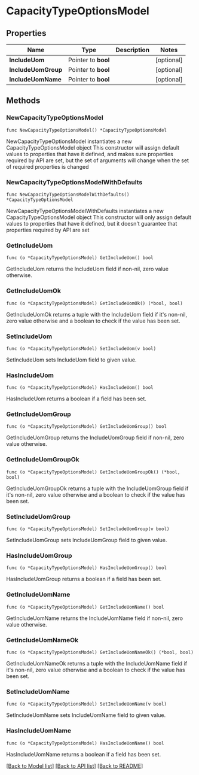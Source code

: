 # CapacityTypeOptionsModel

## Properties

Name | Type | Description | Notes
------------ | ------------- | ------------- | -------------
**IncludeUom** | Pointer to **bool** |  | [optional] 
**IncludeUomGroup** | Pointer to **bool** |  | [optional] 
**IncludeUomName** | Pointer to **bool** |  | [optional] 

## Methods

### NewCapacityTypeOptionsModel

`func NewCapacityTypeOptionsModel() *CapacityTypeOptionsModel`

NewCapacityTypeOptionsModel instantiates a new CapacityTypeOptionsModel object
This constructor will assign default values to properties that have it defined,
and makes sure properties required by API are set, but the set of arguments
will change when the set of required properties is changed

### NewCapacityTypeOptionsModelWithDefaults

`func NewCapacityTypeOptionsModelWithDefaults() *CapacityTypeOptionsModel`

NewCapacityTypeOptionsModelWithDefaults instantiates a new CapacityTypeOptionsModel object
This constructor will only assign default values to properties that have it defined,
but it doesn't guarantee that properties required by API are set

### GetIncludeUom

`func (o *CapacityTypeOptionsModel) GetIncludeUom() bool`

GetIncludeUom returns the IncludeUom field if non-nil, zero value otherwise.

### GetIncludeUomOk

`func (o *CapacityTypeOptionsModel) GetIncludeUomOk() (*bool, bool)`

GetIncludeUomOk returns a tuple with the IncludeUom field if it's non-nil, zero value otherwise
and a boolean to check if the value has been set.

### SetIncludeUom

`func (o *CapacityTypeOptionsModel) SetIncludeUom(v bool)`

SetIncludeUom sets IncludeUom field to given value.

### HasIncludeUom

`func (o *CapacityTypeOptionsModel) HasIncludeUom() bool`

HasIncludeUom returns a boolean if a field has been set.

### GetIncludeUomGroup

`func (o *CapacityTypeOptionsModel) GetIncludeUomGroup() bool`

GetIncludeUomGroup returns the IncludeUomGroup field if non-nil, zero value otherwise.

### GetIncludeUomGroupOk

`func (o *CapacityTypeOptionsModel) GetIncludeUomGroupOk() (*bool, bool)`

GetIncludeUomGroupOk returns a tuple with the IncludeUomGroup field if it's non-nil, zero value otherwise
and a boolean to check if the value has been set.

### SetIncludeUomGroup

`func (o *CapacityTypeOptionsModel) SetIncludeUomGroup(v bool)`

SetIncludeUomGroup sets IncludeUomGroup field to given value.

### HasIncludeUomGroup

`func (o *CapacityTypeOptionsModel) HasIncludeUomGroup() bool`

HasIncludeUomGroup returns a boolean if a field has been set.

### GetIncludeUomName

`func (o *CapacityTypeOptionsModel) GetIncludeUomName() bool`

GetIncludeUomName returns the IncludeUomName field if non-nil, zero value otherwise.

### GetIncludeUomNameOk

`func (o *CapacityTypeOptionsModel) GetIncludeUomNameOk() (*bool, bool)`

GetIncludeUomNameOk returns a tuple with the IncludeUomName field if it's non-nil, zero value otherwise
and a boolean to check if the value has been set.

### SetIncludeUomName

`func (o *CapacityTypeOptionsModel) SetIncludeUomName(v bool)`

SetIncludeUomName sets IncludeUomName field to given value.

### HasIncludeUomName

`func (o *CapacityTypeOptionsModel) HasIncludeUomName() bool`

HasIncludeUomName returns a boolean if a field has been set.


[[Back to Model list]](../README.md#documentation-for-models) [[Back to API list]](../README.md#documentation-for-api-endpoints) [[Back to README]](../README.md)


